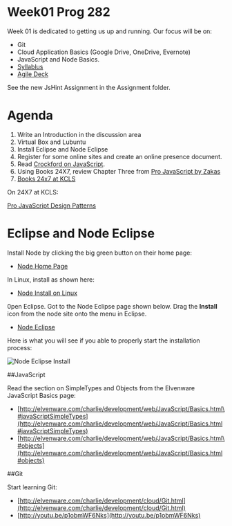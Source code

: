 # Week01 Prog 282

Week 01 is dedicated to getting us up and running. Our focus will be on:

- Git
- Cloud Application Basics (Google Drive, OneDrive, Evernote)
- JavaScript and Node Basics.
- [Syllablus](http://bit.ly/1qf71t1)
- [Agile Deck](http://bit.ly/1qf6V4t)

See the new JsHint Assignment in the Assignment folder.

# Agenda

1.  Write an Introduction in the discussion area
2.  Virtual Box and Lubuntu
2.  Install Eclipse and Node Eclipse
3.  Register for some online sites and create an online presence document.
4.  Read [Crockford on JavaScript](http://javascript.crockford.com/javascript.html).
5.  Using Books 24X7, review Chapter Three from [Pro JavaScript by Zakas](http://library.books24x7.com.ezproxy.bellevuecollege.edu/toc.aspx?bookid=44953)
6.  [Books 24x7 at KCLS](http://library.books24x7.com.ezproxy.kcls.org/bookshelf.asp?view=b24new)

On 24X7 at KCLS:

[Pro JavaScript Design Patterns](http://library.books24x7.com.ezproxy.kcls.org/toc.aspx?bookid=37131)

# Eclipse and Node Eclipse

Install Node by clicking the big green button on their home page:

- [Node Home Page](http://nodejs.org/)

In Linux, install as shown here:

- [Node Install on Linux](http://www.elvenware.com/charlie/development/web/JavaScript/NodeJs.html#node)

0pen Eclipse. Got to the Node Eclipse page shown below. Drag the **Install** icon from the node site onto the menu in Eclipse.

- [Node Eclipse](http://www.nodeclipse.org/updates/)

Here is what you will see if you able to properly start the installation process:

![Node Eclipse Install](/charlie/development/web/JavaScript/images/NodeEclipse03.png)

##JavaScript

Read the section on SimpleTypes and Objects from the Elvenware
JavaScript Basics page:

- [http://elvenware.com/charlie/development/web/JavaScript/Basics.html\#javaScriptSimpleTypes](http://elvenware.com/charlie/development/web/JavaScript/Basics.html#javaScriptSimpleTypes)
- [http://elvenware.com/charlie/development/web/JavaScript/Basics.html\#objects](http://elvenware.com/charlie/development/web/JavaScript/Basics.html#objects)

##Git

Start learning Git:

- [http://elvenware.com/charlie/development/cloud/Git.html](http://elvenware.com/charlie/development/cloud/Git.html)
- [http://youtu.be/p1obmWF6Nks](http://youtu.be/p1obmWF6Nks)
